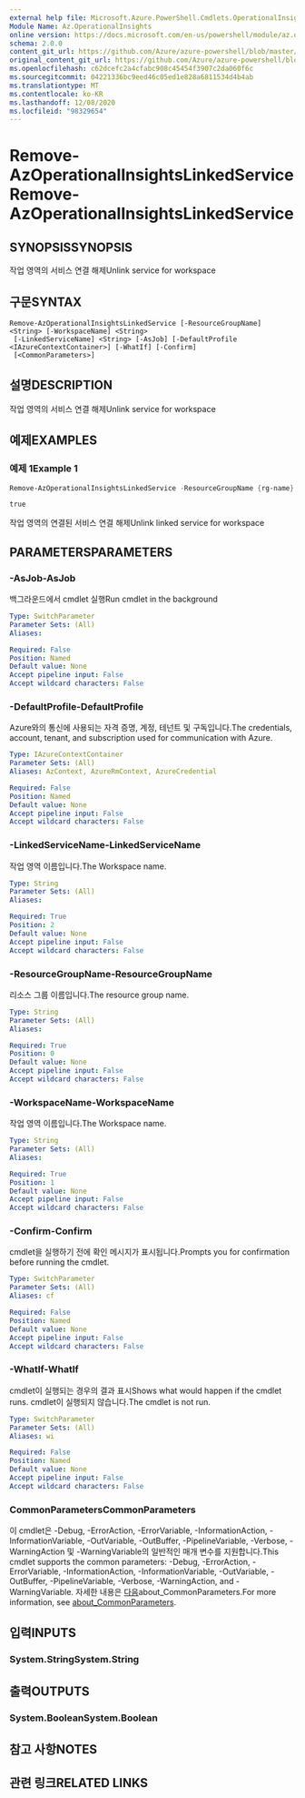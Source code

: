 ```yaml
---
external help file: Microsoft.Azure.PowerShell.Cmdlets.OperationalInsights.dll-Help.xml
Module Name: Az.OperationalInsights
online version: https://docs.microsoft.com/en-us/powershell/module/az.operationalinsights/remove-azoperationalinsightslinkedservice
schema: 2.0.0
content_git_url: https://github.com/Azure/azure-powershell/blob/master/src/OperationalInsights/OperationalInsights/help/Remove-AzOperationalInsightsLinkedService.md
original_content_git_url: https://github.com/Azure/azure-powershell/blob/master/src/OperationalInsights/OperationalInsights/help/Remove-AzOperationalInsightsLinkedService.md
ms.openlocfilehash: c62dcefc2a4cfabc908c45454f3907c2da060f6c
ms.sourcegitcommit: 04221336bc9eed46c05ed1e828a6811534d4b4ab
ms.translationtype: MT
ms.contentlocale: ko-KR
ms.lasthandoff: 12/08/2020
ms.locfileid: "98329654"
---
```

# <span data-ttu-id="cb906-101">Remove-AzOperationalInsightsLinkedService</span><span class="sxs-lookup"><span data-stu-id="cb906-101">Remove-AzOperationalInsightsLinkedService</span></span>

## <span data-ttu-id="cb906-102">SYNOPSIS</span><span class="sxs-lookup"><span data-stu-id="cb906-102">SYNOPSIS</span></span>
<span data-ttu-id="cb906-103">작업 영역의 서비스 연결 해제</span><span class="sxs-lookup"><span data-stu-id="cb906-103">Unlink service for workspace</span></span>

## <span data-ttu-id="cb906-104">구문</span><span class="sxs-lookup"><span data-stu-id="cb906-104">SYNTAX</span></span>

```
Remove-AzOperationalInsightsLinkedService [-ResourceGroupName] <String> [-WorkspaceName] <String>
 [-LinkedServiceName] <String> [-AsJob] [-DefaultProfile <IAzureContextContainer>] [-WhatIf] [-Confirm]
 [<CommonParameters>]
```

## <span data-ttu-id="cb906-105">설명</span><span class="sxs-lookup"><span data-stu-id="cb906-105">DESCRIPTION</span></span>
<span data-ttu-id="cb906-106">작업 영역의 서비스 연결 해제</span><span class="sxs-lookup"><span data-stu-id="cb906-106">Unlink service for workspace</span></span>

## <span data-ttu-id="cb906-107">예제</span><span class="sxs-lookup"><span data-stu-id="cb906-107">EXAMPLES</span></span>

### <span data-ttu-id="cb906-108">예제 1</span><span class="sxs-lookup"><span data-stu-id="cb906-108">Example 1</span></span>
```powershell
Remove-AzOperationalInsightsLinkedService -ResourceGroupName {rg-name} -WorkspaceName {workspace-name} -LinkedServiceName cluster

true
```

<span data-ttu-id="cb906-109">작업 영역의 연결된 서비스 연결 해제</span><span class="sxs-lookup"><span data-stu-id="cb906-109">Unlink linked service for workspace</span></span>

## <span data-ttu-id="cb906-110">PARAMETERS</span><span class="sxs-lookup"><span data-stu-id="cb906-110">PARAMETERS</span></span>

### <span data-ttu-id="cb906-111">-AsJob</span><span class="sxs-lookup"><span data-stu-id="cb906-111">-AsJob</span></span>
<span data-ttu-id="cb906-112">백그라운드에서 cmdlet 실행</span><span class="sxs-lookup"><span data-stu-id="cb906-112">Run cmdlet in the background</span></span>

```yaml
Type: SwitchParameter
Parameter Sets: (All)
Aliases:

Required: False
Position: Named
Default value: None
Accept pipeline input: False
Accept wildcard characters: False
```

### <span data-ttu-id="cb906-113">-DefaultProfile</span><span class="sxs-lookup"><span data-stu-id="cb906-113">-DefaultProfile</span></span>
<span data-ttu-id="cb906-114">Azure와의 통신에 사용되는 자격 증명, 계정, 테넌트 및 구독입니다.</span><span class="sxs-lookup"><span data-stu-id="cb906-114">The credentials, account, tenant, and subscription used for communication with Azure.</span></span>

```yaml
Type: IAzureContextContainer
Parameter Sets: (All)
Aliases: AzContext, AzureRmContext, AzureCredential

Required: False
Position: Named
Default value: None
Accept pipeline input: False
Accept wildcard characters: False
```

### <span data-ttu-id="cb906-115">-LinkedServiceName</span><span class="sxs-lookup"><span data-stu-id="cb906-115">-LinkedServiceName</span></span>
<span data-ttu-id="cb906-116">작업 영역 이름입니다.</span><span class="sxs-lookup"><span data-stu-id="cb906-116">The Workspace name.</span></span>

```yaml
Type: String
Parameter Sets: (All)
Aliases:

Required: True
Position: 2
Default value: None
Accept pipeline input: False
Accept wildcard characters: False
```

### <span data-ttu-id="cb906-117">-ResourceGroupName</span><span class="sxs-lookup"><span data-stu-id="cb906-117">-ResourceGroupName</span></span>
<span data-ttu-id="cb906-118">리소스 그룹 이름입니다.</span><span class="sxs-lookup"><span data-stu-id="cb906-118">The resource group name.</span></span>

```yaml
Type: String
Parameter Sets: (All)
Aliases:

Required: True
Position: 0
Default value: None
Accept pipeline input: False
Accept wildcard characters: False
```

### <span data-ttu-id="cb906-119">-WorkspaceName</span><span class="sxs-lookup"><span data-stu-id="cb906-119">-WorkspaceName</span></span>
<span data-ttu-id="cb906-120">작업 영역 이름입니다.</span><span class="sxs-lookup"><span data-stu-id="cb906-120">The Workspace name.</span></span>

```yaml
Type: String
Parameter Sets: (All)
Aliases:

Required: True
Position: 1
Default value: None
Accept pipeline input: False
Accept wildcard characters: False
```

### <span data-ttu-id="cb906-121">-Confirm</span><span class="sxs-lookup"><span data-stu-id="cb906-121">-Confirm</span></span>
<span data-ttu-id="cb906-122">cmdlet을 실행하기 전에 확인 메시지가 표시됩니다.</span><span class="sxs-lookup"><span data-stu-id="cb906-122">Prompts you for confirmation before running the cmdlet.</span></span>

```yaml
Type: SwitchParameter
Parameter Sets: (All)
Aliases: cf

Required: False
Position: Named
Default value: None
Accept pipeline input: False
Accept wildcard characters: False
```

### <span data-ttu-id="cb906-123">-WhatIf</span><span class="sxs-lookup"><span data-stu-id="cb906-123">-WhatIf</span></span>
<span data-ttu-id="cb906-124">cmdlet이 실행되는 경우의 결과 표시</span><span class="sxs-lookup"><span data-stu-id="cb906-124">Shows what would happen if the cmdlet runs.</span></span>
<span data-ttu-id="cb906-125">cmdlet이 실행되지 않습니다.</span><span class="sxs-lookup"><span data-stu-id="cb906-125">The cmdlet is not run.</span></span>

```yaml
Type: SwitchParameter
Parameter Sets: (All)
Aliases: wi

Required: False
Position: Named
Default value: None
Accept pipeline input: False
Accept wildcard characters: False
```

### <span data-ttu-id="cb906-126">CommonParameters</span><span class="sxs-lookup"><span data-stu-id="cb906-126">CommonParameters</span></span>
<span data-ttu-id="cb906-127">이 cmdlet은 -Debug, -ErrorAction, -ErrorVariable, -InformationAction, -InformationVariable, -OutVariable, -OutBuffer, -PipelineVariable, -Verbose, -WarningAction 및 -WarningVariable의 일반적인 매개 변수를 지원합니다.</span><span class="sxs-lookup"><span data-stu-id="cb906-127">This cmdlet supports the common parameters: -Debug, -ErrorAction, -ErrorVariable, -InformationAction, -InformationVariable, -OutVariable, -OutBuffer, -PipelineVariable, -Verbose, -WarningAction, and -WarningVariable.</span></span> <span data-ttu-id="cb906-128">자세한 내용은 [다음](http://go.microsoft.com/fwlink/?LinkID=113216)about_CommonParameters.</span><span class="sxs-lookup"><span data-stu-id="cb906-128">For more information, see [about_CommonParameters](http://go.microsoft.com/fwlink/?LinkID=113216).</span></span>

## <span data-ttu-id="cb906-129">입력</span><span class="sxs-lookup"><span data-stu-id="cb906-129">INPUTS</span></span>

### <span data-ttu-id="cb906-130">System.String</span><span class="sxs-lookup"><span data-stu-id="cb906-130">System.String</span></span>

## <span data-ttu-id="cb906-131">출력</span><span class="sxs-lookup"><span data-stu-id="cb906-131">OUTPUTS</span></span>

### <span data-ttu-id="cb906-132">System.Boolean</span><span class="sxs-lookup"><span data-stu-id="cb906-132">System.Boolean</span></span>

## <span data-ttu-id="cb906-133">참고 사항</span><span class="sxs-lookup"><span data-stu-id="cb906-133">NOTES</span></span>

## <span data-ttu-id="cb906-134">관련 링크</span><span class="sxs-lookup"><span data-stu-id="cb906-134">RELATED LINKS</span></span>
